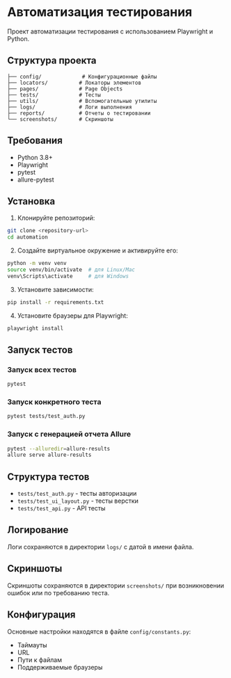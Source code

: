 # Автоматизация тестирования

Проект автоматизации тестирования с использованием Playwright и Python.

## Структура проекта

```
├── config/             # Конфигурационные файлы
├── locators/          # Локаторы элементов
├── pages/             # Page Objects
├── tests/             # Тесты
├── utils/             # Вспомогательные утилиты
├── logs/              # Логи выполнения
├── reports/           # Отчеты о тестировании
└── screenshots/       # Скриншоты
```

## Требования

- Python 3.8+
- Playwright
- pytest
- allure-pytest

## Установка

1. Клонируйте репозиторий:
```bash
git clone <repository-url>
cd automation
```

2. Создайте виртуальное окружение и активируйте его:
```bash
python -m venv venv
source venv/bin/activate  # для Linux/Mac
venv\Scripts\activate     # для Windows
```

3. Установите зависимости:
```bash
pip install -r requirements.txt
```

4. Установите браузеры для Playwright:
```bash
playwright install
```

## Запуск тестов

### Запуск всех тестов
```bash
pytest
```

### Запуск конкретного теста
```bash
pytest tests/test_auth.py
```

### Запуск с генерацией отчета Allure
```bash
pytest --alluredir=allure-results
allure serve allure-results
```

## Структура тестов

- `tests/test_auth.py` - тесты авторизации
- `tests/test_ui_layout.py` - тесты верстки
- `tests/test_api.py` - API тесты

## Логирование

Логи сохраняются в директории `logs/` с датой в имени файла.

## Скриншоты

Скриншоты сохраняются в директории `screenshots/` при возникновении ошибок или по требованию теста.

## Конфигурация

Основные настройки находятся в файле `config/constants.py`:
- Таймауты
- URL
- Пути к файлам
- Поддерживаемые браузеры 